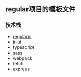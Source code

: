 ## regular项目的模板文件
### 技术栈
+ [regularjs](https://github.com/regularjs/regular)
+ [jr-ui](https://github.com/xxyj/JRUI)
+ typescript
+ sass
+ webpack
+ fetch
+ express
